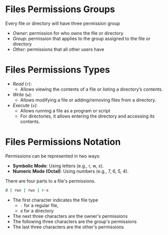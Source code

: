 # Files Permissions Groups

Every file or directory will have three permission group

- _Owner_: permission for who owns the file or directory
- _Group_: permission that applies to the group assigned to the file or directory
- _Other_: permissions that all other users have

# Files Permissions Types

- _Read_ (`r`):
  - Allows viewing the contents of a file or listing a directory’s contents.
- _Write_ (`w`):
  - Allows modifying a file or adding/removing files from a directory.
- _Execute_ (`x`):
  - Allows running a file as a program or script
  - For directories, it allows entering the directory and accessing its contents.

# Files Permissions Notation

Permissions can be represented in two ways:

- **Symbolic Mode**: Using letters (e.g., r, w, x).
- **Numeric Mode (Octal)**: Using numbers (e.g., 7, 6, 5, 4).

There are four parts to a file's permissions.

```sh
d | rwx | rwx | r-x
```

- The first character indicates the file type
  - `-` for a regular file,
  - `d` for a directory
- The next three characters are the owner's permissions
- The following three characters are the group's permissions
- The last three characters are the other's permissions
